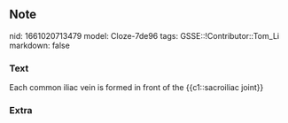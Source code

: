 ## Note
nid: 1661020713479
model: Cloze-7de96
tags: GSSE::!Contributor::Tom_Li
markdown: false

### Text
<div>
  Each common iliac vein is formed in front of the {{c1::sacroiliac
  joint}}
</div>

### Extra

